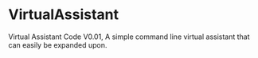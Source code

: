 # VirtualAssistant
Virtual Assistant Code V0.01, A simple command line virtual assistant that can easily be expanded upon.
